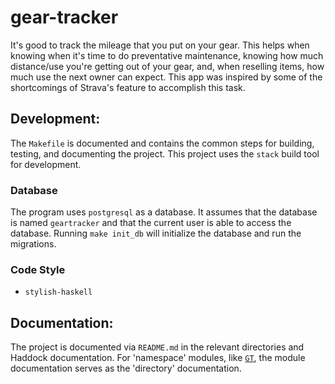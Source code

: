 # gear-tracker

It's good to track the mileage that you put on your gear.
This helps when knowing when it's time to do preventative maintenance, knowing how much distance/use you're getting out of your gear, and, when reselling items, how much use the next owner can expect.
This app was inspired by some of the shortcomings of Strava's feature to accomplish this task.

## Development:

The `Makefile` is documented and contains the common steps for building, testing, and documenting the project.
This project uses the `stack` build tool for development.

### Database

The program uses `postgresql` as a database.
It assumes that the database is named `geartracker` and that the current user is able to access the database.
Running `make init_db` will initialize the database and run the migrations.

### Code Style

- `stylish-haskell`

## Documentation:

The project is documented via `README.md` in the relevant directories and Haddock documentation.
For 'namespace' modules, like [`GT`](src/GT.hs), the module documentation serves as the 'directory' documentation.
